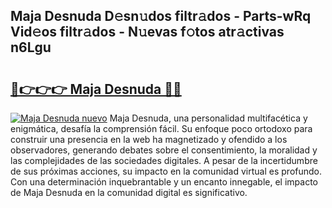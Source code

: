 ## Maja Desnuda D𝚎sn𝚞dos filtr𝚊dos - Parts-wRq Vid𝚎os filtr𝚊dos - N𝚞evas f𝚘tos atr𝚊ctivas n6Lgu

# <h2><a href="http://mbc7o1.tromn.icu/?c=Maja+Desnuda">🔗👉👉👉 Maja Desnuda 🔗🔗</a></h2>

[![Maja Desnuda nuevo](https://i.imgur.com/pEAQMta.gif)](http://mbc7o1.tromn.icu/?c=Maja+Desnuda)
Maja Desnuda, una personalidad multifacética y enigmática, desafía la comprensión fácil. Su enfoque poco ortodoxo para construir una presencia en la web ha magnetizado y ofendido a los observadores, generando debates sobre el consentimiento, la moralidad y las complejidades de las sociedades digitales. A pesar de la incertidumbre de sus próximas acciones, su impacto en la comunidad virtual es profundo. Con una determinación inquebrantable y un encanto innegable, el impacto de Maja Desnuda en la comunidad digital es significativo.
